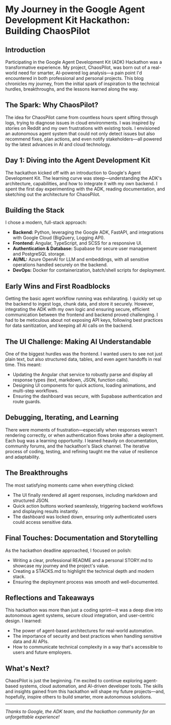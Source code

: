 # My Journey in the Google Agent Development Kit Hackathon: Building ChaosPilot

## Introduction
Participating in the Google Agent Development Kit (ADK) Hackathon was a transformative experience. My project, ChaosPilot, was born out of a real-world need for smarter, AI-powered log analysis—a pain point I'd encountered in both professional and personal projects. This blog chronicles my journey, from the initial spark of inspiration to the technical hurdles, breakthroughs, and the lessons learned along the way.

## The Spark: Why ChaosPilot?
The idea for ChaosPilot came from countless hours spent sifting through logs, trying to diagnose issues in cloud environments. I was inspired by stories on Reddit and my own frustrations with existing tools. I envisioned an autonomous agent system that could not only detect issues but also recommend fixes, plan actions, and even notify stakeholders—all powered by the latest advances in AI and cloud technology.

## Day 1: Diving into the Agent Development Kit
The hackathon kicked off with an introduction to Google's Agent Development Kit. The learning curve was steep—understanding the ADK's architecture, capabilities, and how to integrate it with my own backend. I spent the first day experimenting with the ADK, reading documentation, and sketching out the architecture for ChaosPilot.

## Building the Stack
I chose a modern, full-stack approach:
- **Backend:** Python, leveraging the Google ADK, FastAPI, and integrations with Google Cloud (BigQuery, Logging API).
- **Frontend:** Angular, TypeScript, and SCSS for a responsive UI.
- **Authentication & Database:** Supabase for secure user management and PostgreSQL storage.
- **AI/ML:** Azure OpenAI for LLM and embeddings, with all sensitive operations handled securely on the backend.
- **DevOps:** Docker for containerization, batch/shell scripts for deployment.

## Early Wins and First Roadblocks
Getting the basic agent workflow running was exhilarating. I quickly set up the backend to ingest logs, chunk data, and store it securely. However, integrating the ADK with my own logic and ensuring secure, efficient communication between the frontend and backend proved challenging. I had to be meticulous about not exposing API keys, following best practices for data sanitization, and keeping all AI calls on the backend.

## The UI Challenge: Making AI Understandable
One of the biggest hurdles was the frontend. I wanted users to see not just plain text, but also structured data, tables, and even agent handoffs in real time. This meant:
- Updating the Angular chat service to robustly parse and display all response types (text, markdown, JSON, function calls).
- Designing UI components for quick actions, loading animations, and multi-step workflows.
- Ensuring the dashboard was secure, with Supabase authentication and route guards.

## Debugging, Iterating, and Learning
There were moments of frustration—especially when responses weren't rendering correctly, or when authentication flows broke after a deployment. Each bug was a learning opportunity. I leaned heavily on documentation, community forums, and the hackathon's Slack channel. The iterative process of coding, testing, and refining taught me the value of resilience and adaptability.

## The Breakthroughs
The most satisfying moments came when everything clicked:
- The UI finally rendered all agent responses, including markdown and structured JSON.
- Quick action buttons worked seamlessly, triggering backend workflows and displaying results instantly.
- The dashboard was locked down, ensuring only authenticated users could access sensitive data.

## Final Touches: Documentation and Storytelling
As the hackathon deadline approached, I focused on polish:
- Writing a clear, professional README and a personal STORY.md to showcase my journey and the project's value.
- Creating a STACKS.md to highlight the technical depth and modern stack.
- Ensuring the deployment process was smooth and well-documented.

## Reflections and Takeaways
This hackathon was more than just a coding sprint—it was a deep dive into autonomous agent systems, secure cloud integration, and user-centric design. I learned:
- The power of agent-based architectures for real-world automation.
- The importance of security and best practices when handling sensitive data and AI APIs.
- How to communicate technical complexity in a way that's accessible to users and future employers.

## What's Next?
ChaosPilot is just the beginning. I'm excited to continue exploring agent-based systems, cloud automation, and AI-driven developer tools. The skills and insights gained from this hackathon will shape my future projects—and, hopefully, inspire others to build smarter, more autonomous solutions.

---

_Thanks to Google, the ADK team, and the hackathon community for an unforgettable experience!_

